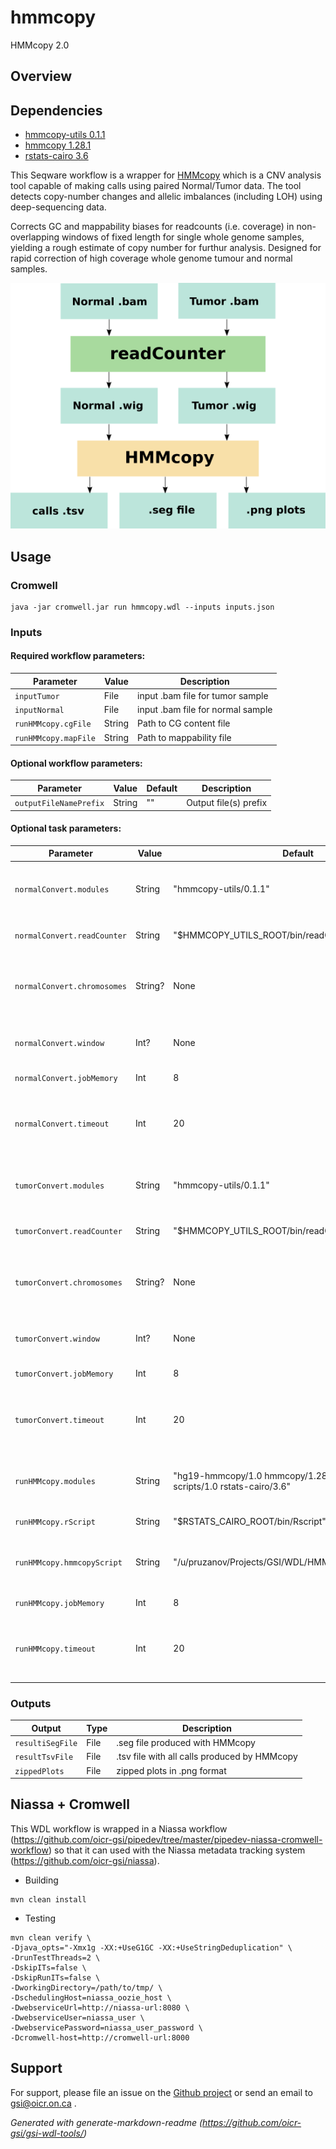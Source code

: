 # hmmcopy

HMMcopy 2.0

## Overview

## Dependencies

* [hmmcopy-utils 0.1.1](https://bioconductor.org/packages/HMMcopy/)
* [hmmcopy 1.28.1](https://bioconductor.org/packages/HMMcopy/)
* [rstats-cairo 3.6](http://cran.utstat.utoronto.ca/src/base/R-3/R-3.6.1.tar.gz)

This Seqware workflow is a wrapper for [HMMcopy](https://bioconductor.org/packages/release/bioc/html/HMMcopy.html) which is a CNV analysis tool capable of making calls using paired Normal/Tumor data. The tool detects copy-number changes and allelic imbalances (including LOH) using deep-sequencing data.

Corrects GC and mappability biases for readcounts (i.e. coverage) in non-overlapping windows of fixed length for single whole genome samples, yielding a rough estimate of copy number for furthur analysis. Designed for rapid correction of high coverage whole genome tumour and normal samples.

![hmmcopy, how it works](docs/hmmcopy_wf.png)

## Usage

### Cromwell
```
java -jar cromwell.jar run hmmcopy.wdl --inputs inputs.json
```

### Inputs

#### Required workflow parameters:
Parameter|Value|Description
---|---|---
`inputTumor`|File|input .bam file for tumor sample
`inputNormal`|File|input .bam file for normal sample
`runHMMcopy.cgFile`|String|Path to CG content file
`runHMMcopy.mapFile`|String|Path to mappability file


#### Optional workflow parameters:
Parameter|Value|Default|Description
---|---|---|---
`outputFileNamePrefix`|String|""|Output file(s) prefix

#### Optional task parameters:
Parameter|Value|Default|Description
---|---|---|---
`normalConvert.modules`|String|"hmmcopy-utils/0.1.1"|required modules, basicall hmmcopy utils
`normalConvert.readCounter`|String|"$HMMCOPY_UTILS_ROOT/bin/readCounter"|Path to readCounter utility
`normalConvert.chromosomes`|String?|None|comma-separated list of chromosomes to use, default is ALL
`normalConvert.window`|Int?|None|Resolution of a bin, in bases, default is 1000
`normalConvert.jobMemory`|Int|8|memory for this job, in Gb
`normalConvert.timeout`|Int|20|Timeout in hours, needed to override imposed limits
`tumorConvert.modules`|String|"hmmcopy-utils/0.1.1"|required modules, basicall hmmcopy utils
`tumorConvert.readCounter`|String|"$HMMCOPY_UTILS_ROOT/bin/readCounter"|Path to readCounter utility
`tumorConvert.chromosomes`|String?|None|comma-separated list of chromosomes to use, default is ALL
`tumorConvert.window`|Int?|None|Resolution of a bin, in bases, default is 1000
`tumorConvert.jobMemory`|Int|8|memory for this job, in Gb
`tumorConvert.timeout`|Int|20|Timeout in hours, needed to override imposed limits
`runHMMcopy.modules`|String|"hg19-hmmcopy/1.0 hmmcopy/1.28.1 hmmcopy-scripts/1.0 rstats-cairo/3.6"|list of data/software modules needed for the task
`runHMMcopy.rScript`|String|"$RSTATS_CAIRO_ROOT/bin/Rscript"|Path to Rscript
`runHMMcopy.hmmcopyScript`|String|"/u/pruzanov/Projects/GSI/WDL/HMMcopy/run_HMMcopy.r"|Path to .R script that runs HMMcopy pipeline
`runHMMcopy.jobMemory`|Int|8|memory in GB for this job
`runHMMcopy.timeout`|Int|20|Timeout in hours, needed to override imposed limits


### Outputs

Output | Type | Description
---|---|---
`resultiSegFile`|File|.seg file produced with HMMcopy
`resultTsvFile`|File|.tsv file with all calls produced by HMMcopy
`zippedPlots`|File|zipped plots in .png format


## Niassa + Cromwell

This WDL workflow is wrapped in a Niassa workflow (https://github.com/oicr-gsi/pipedev/tree/master/pipedev-niassa-cromwell-workflow) so that it can used with the Niassa metadata tracking system (https://github.com/oicr-gsi/niassa).

* Building
```
mvn clean install
```

* Testing
```
mvn clean verify \
-Djava_opts="-Xmx1g -XX:+UseG1GC -XX:+UseStringDeduplication" \
-DrunTestThreads=2 \
-DskipITs=false \
-DskipRunITs=false \
-DworkingDirectory=/path/to/tmp/ \
-DschedulingHost=niassa_oozie_host \
-DwebserviceUrl=http://niassa-url:8080 \
-DwebserviceUser=niassa_user \
-DwebservicePassword=niassa_user_password \
-Dcromwell-host=http://cromwell-url:8000
```

## Support

For support, please file an issue on the [Github project](https://github.com/oicr-gsi) or send an email to gsi@oicr.on.ca .

_Generated with generate-markdown-readme (https://github.com/oicr-gsi/gsi-wdl-tools/)_
